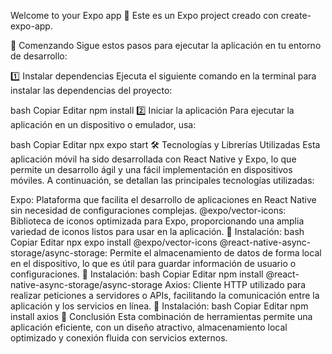 Welcome to your Expo app 👋
Este es un Expo project creado con create-expo-app.

🚀 Comenzando
Sigue estos pasos para ejecutar la aplicación en tu entorno de desarrollo:

1️⃣ Instalar dependencias
Ejecuta el siguiente comando en la terminal para instalar las dependencias del proyecto:

bash
Copiar
Editar
npm install
2️⃣ Iniciar la aplicación
Para ejecutar la aplicación en un dispositivo o emulador, usa:

bash
Copiar
Editar
npx expo start
🛠 Tecnologías y Librerías Utilizadas
Esta aplicación móvil ha sido desarrollada con React Native y Expo, lo que permite un desarrollo ágil y una fácil implementación en dispositivos móviles. A continuación, se detallan las principales tecnologías utilizadas:

Expo: Plataforma que facilita el desarrollo de aplicaciones en React Native sin necesidad de configuraciones complejas.
@expo/vector-icons: Biblioteca de iconos optimizada para Expo, proporcionando una amplia variedad de iconos listos para usar en la aplicación.
📌 Instalación:
bash
Copiar
Editar
npx expo install @expo/vector-icons
@react-native-async-storage/async-storage: Permite el almacenamiento de datos de forma local en el dispositivo, lo que es útil para guardar información de usuario o configuraciones.
📌 Instalación:
bash
Copiar
Editar
npm install @react-native-async-storage/async-storage
Axios: Cliente HTTP utilizado para realizar peticiones a servidores o APIs, facilitando la comunicación entre la aplicación y los servicios en línea.
📌 Instalación:
bash
Copiar
Editar
npm install axios
🎯 Conclusión
Esta combinación de herramientas permite una aplicación eficiente, con un diseño atractivo, almacenamiento local optimizado y conexión fluida con servicios externos.

